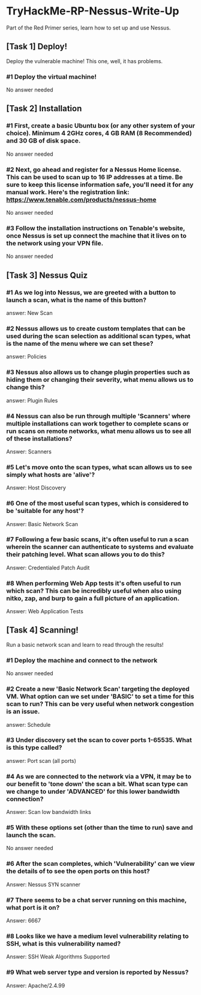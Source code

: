 # TryHackMe-RP-Nessus-Write-Up
Part of the Red Primer series, learn how to set up and use Nessus.

## [Task 1] Deploy!

Deploy the vulnerable machine! This one, well, it has problems.

### #1 	Deploy the virtual machine!

No answer needed

## [Task 2] Installation

### #1 	First, create a basic Ubuntu box (or any other system of your choice). Minimum 4 2GHz cores, 4 GB RAM (8 Recommended) and 30 GB of disk space.

No answer needed

### #2 	Next, go ahead and register for a Nessus Home license. This can be used to scan up to 16 IP addresses at a time. Be sure to keep this license information safe, you'll need it for any manual work. Here's the registration link: https://www.tenable.com/products/nessus-home

No answer needed 

### #3 	Follow the installation instructions on Tenable's website, once Nessus is set up connect the machine that it lives on to the network using your VPN file.

No answer needed 

## [Task 3] Nessus Quiz

### #1 	As we log into Nessus, we are greeted with a button to launch a scan, what is the name of this button?

answer: New Scan

### #2 	Nessus allows us to create custom templates that can be used during the scan selection as additional scan types, what is the name of the menu where we can set these?

answer: Policies

### #3  Nessus also allows us to change plugin properties such as hiding them or changing their severity, what menu allows us to change this?

answer: Plugin Rules

### #4 	Nessus can also be run through multiple 'Scanners' where multiple installations can work together to complete scans or run scans on remote networks, what menu allows us to see all of these installations?

Answer: Scanners

### #5 	Let's move onto the scan types, what scan allows us to see simply what hosts are 'alive'?

Answer: Host Discovery

### #6 	One of the most useful scan types, which is considered to be 'suitable for any host'?

Answer: Basic Network Scan

### #7 	Following a few basic scans, it's often useful to run a scan wherein the scanner can authenticate to systems and evaluate their patching level. What scan allows you to do this?

Answer: Credentialed Patch Audit

### #8 	When performing Web App tests it's often useful to run which scan? This can be incredibly useful when also using nitko, zap, and burp to gain a full picture of an application. 

Answer: Web Application Tests

## [Task 4] Scanning!

Run a basic network scan and learn to read through the results!

### #1 	Deploy the machine and connect to the network

No answer needed

### #2 	Create a new 'Basic Network Scan' targeting the deployed VM. What option can we set under 'BASIC' to set a time for this scan to run? This can be very useful when network congestion is an issue.

answer: Schedule

### #3  Under discovery set the scan to cover ports 1-65535. What is this type called?

answer: Port scan (all ports)

### #4 	As we are connected to the network via a VPN, it may be to our benefit to 'tone down' the scan a bit. What scan type can we change to under 'ADVANCED' for this lower bandwidth connection?

Answer: Scan low bandwidth links

### #5 	With these options set (other than the time to run) save and launch the scan.

No answer needed

### #6 	After the scan completes, which 'Vulnerability' can we view the details of to see the open ports on this host?

Answer: Nessus SYN scanner

### #7 	There seems to be a chat server running on this machine, what port is it on?

Answer: 6667

### #8 	Looks like we have a medium level vulnerability relating to SSH, what is this vulnerability named? 

Answer: SSH Weak Algorithms Supported

### #9 	What web server type and version is reported by Nessus?

Answer: Apache/2.4.99



